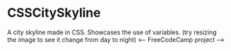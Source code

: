 # CSSCitySkyline
A city skyline made in CSS. Showcases the use of variables. (try resizing the image to see it change from day to night)
<-- FreeCodeCamp project -->
